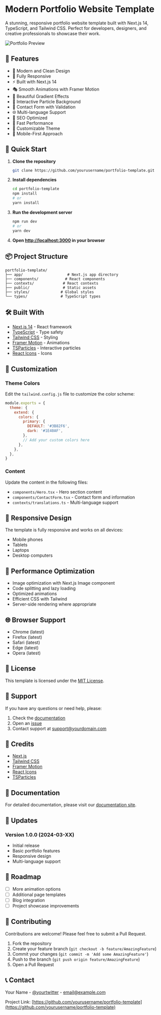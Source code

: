 # Modern Portfolio Website Template

A stunning, responsive portfolio website template built with Next.js 14, TypeScript, and Tailwind CSS. Perfect for developers, designers, and creative professionals to showcase their work.

![Portfolio Preview](preview.png)

## 🌟 Features

- 🎨 Modern and Clean Design
- 📱 Fully Responsive
- ⚡ Built with Next.js 14
- 🎭 Smooth Animations with Framer Motion
- 🌈 Beautiful Gradient Effects
- 🎯 Interactive Particle Background
- 📝 Contact Form with Validation
- 🌐 Multi-language Support
- 🎯 SEO Optimized
- 🚀 Fast Performance
- 🎨 Customizable Theme
- 📱 Mobile-First Approach

## 🚀 Quick Start

1. **Clone the repository**
   ```bash
   git clone https://github.com/yourusername/portfolio-template.git
   ```

2. **Install dependencies**
   ```bash
   cd portfolio-template
   npm install
   # or
   yarn install
   ```

3. **Run the development server**
   ```bash
   npm run dev
   # or
   yarn dev
   ```

4. **Open [http://localhost:3000](http://localhost:3000) in your browser**

## 📦 Project Structure

```
portfolio-template/
├── app/                    # Next.js app directory
├── components/            # React components
├── contexts/             # React contexts
├── public/               # Static assets
├── styles/              # Global styles
└── types/               # TypeScript types
```

## 🛠️ Built With

- [Next.js 14](https://nextjs.org/) - React framework
- [TypeScript](https://www.typescriptlang.org/) - Type safety
- [Tailwind CSS](https://tailwindcss.com/) - Styling
- [Framer Motion](https://www.framer.com/motion/) - Animations
- [TSParticles](https://particles.js.org/) - Interactive particles
- [React Icons](https://react-icons.github.io/react-icons/) - Icons

## 🎨 Customization

### Theme Colors

Edit the `tailwind.config.js` file to customize the color scheme:

```javascript
module.exports = {
  theme: {
    extend: {
      colors: {
        primary: {
          DEFAULT: '#3B82F6',
          dark: '#1E40AF',
        },
        // Add your custom colors here
      },
    },
  },
}
```

### Content

Update the content in the following files:
- `components/Hero.tsx` - Hero section content
- `components/ContactForm.tsx` - Contact form and information
- `contexts/translations.ts` - Multi-language support

## 📱 Responsive Design

The template is fully responsive and works on all devices:
- Mobile phones
- Tablets
- Laptops
- Desktop computers

## 🚀 Performance Optimization

- Image optimization with Next.js Image component
- Code splitting and lazy loading
- Optimized animations
- Efficient CSS with Tailwind
- Server-side rendering where appropriate

## 🌐 Browser Support

- Chrome (latest)
- Firefox (latest)
- Safari (latest)
- Edge (latest)
- Opera (latest)

## 📝 License

This template is licensed under the [MIT License](LICENSE).

## 🤝 Support

If you have any questions or need help, please:
1. Check the [documentation](docs/)
2. Open an [issue](https://github.com/yourusername/portfolio-template/issues)
3. Contact support at support@yourdomain.com

## 🙏 Credits

- [Next.js](https://nextjs.org/)
- [Tailwind CSS](https://tailwindcss.com/)
- [Framer Motion](https://www.framer.com/motion/)
- [React Icons](https://react-icons.github.io/react-icons/)
- [TSParticles](https://particles.js.org/)

## 📄 Documentation

For detailed documentation, please visit our [documentation site](https://docs.yourdomain.com).

## 🔄 Updates

### Version 1.0.0 (2024-03-XX)
- Initial release
- Basic portfolio features
- Responsive design
- Multi-language support

## 🎯 Roadmap

- [ ] More animation options
- [ ] Additional page templates
- [ ] Blog integration
- [ ] Project showcase improvements

## 🤝 Contributing

Contributions are welcome! Please feel free to submit a Pull Request.

1. Fork the repository
2. Create your feature branch (`git checkout -b feature/AmazingFeature`)
3. Commit your changes (`git commit -m 'Add some AmazingFeature'`)
4. Push to the branch (`git push origin feature/AmazingFeature`)
5. Open a Pull Request

## 📞 Contact

Your Name - [@yourtwitter](https://twitter.com/yourtwitter) - email@example.com

Project Link: [https://github.com/yourusername/portfolio-template](https://github.com/yourusername/portfolio-template) 